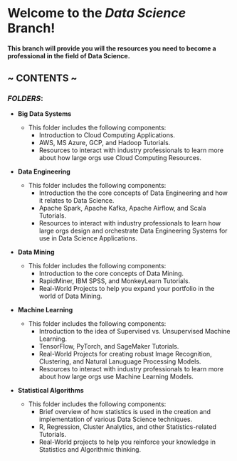 # Welcome to the _Data Science_ Branch!

#### This branch will provide you will the resources you need to become a professional in the field of Data Science.
## ~ CONTENTS ~
###  _FOLDERS_:
* **Big Data Systems**
   - This folder includes the following components:
      - Introduction to Cloud Computing Applications.
      - AWS, MS Azure, GCP, and Hadoop Tutorials.
      - Resources to interact with industry professionals to learn more about how large orgs use Cloud Computing Resources.
      
* **Data Engineering**
   - This folder includes the following components:
      - Introduction the the core concepts of Data Engineering and how it relates to Data Science.
      - Apache Spark, Apache Kafka, Apache Airflow, and Scala Tutorials.
      - Resources to interact with industry professionals to learn how large orgs design and orchestrate Data Engineering Systems for use in Data Science Applications.
      
* **Data Mining**
  - This folder includes the following components:
      - Introduction to the core concepts of Data Mining.
      - RapidMiner, IBM SPSS, and MonkeyLearn Tutorials.
      - Real-World Projects to help you expand your portfolio in the world of Data Mining.
      
* **Machine Learning**
   - This folder includes the following components:
      - Introduction to the idea of Supervised vs. Unsupervised Machine Learning.
      - TensorFlow, PyTorch, and SageMaker Tutorials.
      - Real-World Projects for creating robust Image Recognition, Clustering, and Natural Lanuguage Processing Models.
      - Resources to interact with industry professionals to learn more about how large orgs use Machine Learning Models.

 * **Statistical Algorithms**
   - This folder includes the following components:
      - Brief overview of how statistics is used in the creation and implementation of various Data Science techniques.
      - R, Regression, Cluster Analytics, and other Statistics-related Tutorials.
      - Real-World projects to help you reinforce your knowledge in Statistics and Algorithmic thinking.
